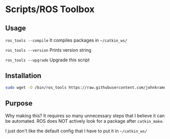 # Scripts/ROS Toolbox

## Usage

`ros_tools --compile` It compiles packages in `~/catkin_ws/`

`ros_tools --version` Prints version string

`ros_tools --upgrade` Upgrade this script

## Installation

```bash
sudo wget -O /bin/ros_tools https://raw.githubusercontent.com/johnkramorbhz/Scripts/main/ros_toolbox/ros_tools.py && sudo chmod 777 /bin/ros_tools && sudo wget -O /bin/ros_bashtools https://raw.githubusercontent.com/johnkramorbhz/Scripts/main/ros_toolbox/ros_tools.sh && sudo chmod 777 /bin/ros_bashtools
```

## Purpose

Why making this? It requires so many unnecessary steps that I believe it can be automated. ROS does NOT actively look for a package after `catkin_make`.

I just don't like the default config that I have to put it in `~/catkin_ws/`
